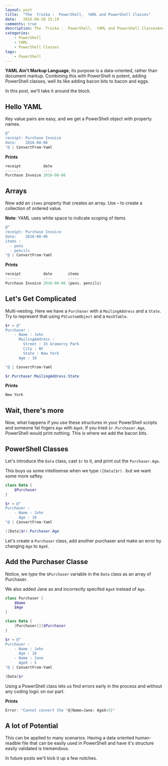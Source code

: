```yaml
---
layout: post
title:  "The  Troika :  PowerShell,  YAML and PowerShell Classes"
date:   2016-08-10 15:19
comments: true
description: The  Troika :  PowerShell,  YAML and PowerShell ClassesAnnouncements.
categories: 
    - PowerShell
    - YAML
    - PowerShell Classes
tags: 
    - PowerShell
---
```


**YAML Ain't Markup Language**, its purpose is a data-oriented, rather than document markup. Combining this with PowerShell is potent, adding PowerShell classes, well its like adding bacon bits to bacon and eggs.

In this post, we'll take it around the block.

## Hello YAML
Key value pairs are easy, and we get a PowerShell object with property names.

```powershell
@"
receipt: Purchase Invoice
date:    2016-08-06
"@ | ConvertFrom-Yaml
```
**Prints**
```powershell
receipt          date
-------          ----
Purchase Invoice 2016-08-06
```
## Arrays
Now add an `items` property that creates an array. Use **-** to create a collection of ordered value.

**Note**: YAML uses white space to indicate scoping of items

```powershell
@"
receipt: Purchase Invoice
date:    2016-08-06
items :
  - pens
  - pencils
"@ | ConvertFrom-Yaml
```

**Prints**
```powershell
receipt          date       items
-------          ----       -----
Purchase Invoice 2016-08-06 {pens, pencils}
```

## Let's Get Complicated
Multi-nesting. Here we have a `Purchaser` with a `MailingAddress` and a `State`. Try to represent that using `PSCustomObject` and a `HashTable`.

```powershell
$r = @"
Purchaser :
    - Name : John
      MailingAddress :
        Street : 33 Gramercy Park
        City : NY
        State : New York
      Age : 10

"@ | ConvertFrom-Yaml

$r.Purchaser.MailingAddress.State
```

**Prints**
```powershell
New York
```

## Wait, there's more
Now, what happens if you use these structures in your PowerShell scripts and someone fat fngers `Age` with `AgeX`. If you tried `$r.Purchaser.Age`, PowerShell would print nothing. This is where we add the bacon bits.

## PowerShell Classes
Let's introduce the `Data` class, cast `$r` to it, and print out the `Purchaser.Age`.

This buys us some intellisense when we type `([Data]$r).` but we want some more saftey.


```powershell
class Data {
    $Purchaser
}

$r = @"
Purchaser :
    - Name : John
      Age : 10
"@ | ConvertFrom-Yaml

([Data]$r).Purchaser.Age
```

Let's create a `Purchaser` class, add another purchaser and make an error by changing `Age` to `AgeX`.

## Add the Purchaser Classe
Notice, we *type* the `$Purchaser` variable in the `Data` class as an array of Purchaser.

We also added Jane as and incorrectly specifed `AgeX` instead of `Age`.

```powershell
class Purchaser {
    $Name
    $Age
}

class Data {
    [Purchaser[]]$Purchaser
}

$r = @"
Purchaser :
    - Name : John
      Age : 10
    - Name : Jane
      AgeX : 5
"@ | ConvertFrom-Yaml

[Data]$r
```

Using a PowerShell class lets us find errors early in the process and without any coding logic on our part.

**Prints**

```powershell
Error: "Cannot convert the "@{Name=Jane; AgeX=5}"
```

## A lot of Potential
This can be applied to many scenarios. Having a data oriented human-readble file that can be easily used in PowerShell and have it's structure easily validated is tremendous.

In future posts we'll kick it up a few notches.